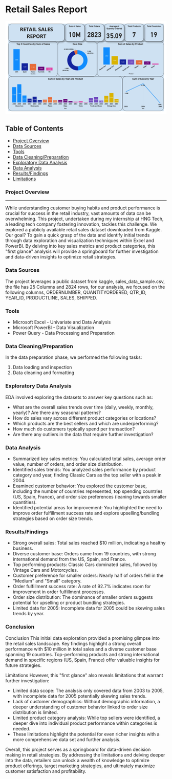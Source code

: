 # Retail Sales Report
![](HNG1_Retail_Sales_Report.jpg)

## Table of Contents
- [Project Overview](#project-overview)
- [Data Sources](#data-sources)
- [Tools](#tools)
- [Data Cleaning/Preparation](#data-cleaningpreparation)
- [Exploratory Data Analysis](#exploratory-data-analysis)
- [Data Analysis](#data-analysis)
- [Results/Findings](#resultsfindings)
- [Limitations](#limitations)

### Project Overview
---
While understanding customer buying habits and product performance is crucial for success in the retail industry, vast amounts of data can be overwhelming. This project, undertaken during my internship at HNG Tech, a leading tech company fostering innovation, tackles this challenge. We explored a publicly available retail sales dataset downloaded from Kaggle. Our goal?  To gain a quick grasp of the data and identify initial trends through data exploration and visualization techniques within Excel and PowerBI.  By delving into key sales metrics and product categories, this "first glance" analysis will provide a springboard for further investigation and data-driven insights to optimize retail strategies.

### Data Sources

The project leverages a public dataset from kaggle, sales_data_sample.csv, the file has 25 Columns and 2824 rows, for our analysis, we focused on the following columns, ORDERNUMBER, QUANTITYORDERED, QTR_ID, YEAR_ID, PRODUCTLINE, SALES, SHIPPED.


### Tools
  - Microsoft Excel - Univariate and Data Analysis
  - Microsoft PowerBI - Data Visualization
  - Power Query - Data Processing and Preparation
 
### Data Cleaning/Preparation

In the data preparation phase, we performed the following tasks:
1. Data loading and inspection
2. Data cleaning and formatting

### Exploratory Data Analysis

EDA involved exploring the datasets to answer key questions such as:
- What are the overall sales trends over time (daily, weekly, monthly, yearly)? Are there any seasonal patterns?
- How do sales vary across different product categories or locations?
- Which products are the best sellers and which are underperforming?
- How much do customers typically spend per transaction?
- Are there any outliers in the data that require further investigation?

### Data Analysis
- Summarized key sales metrics: You calculated total sales, average order value, number of orders, and order size distribution.
- Identified sales trends: You analyzed sales performance by product category and year, finding Classic Cars as the top seller with a peak in 2004.
- Examined customer behavior: You explored the customer base, including the number of countries represented, top spending countries (US, Spain, France), and order size preferences (leaning towards smaller quantities).
- Identified potential areas for improvement: You highlighted the need to improve order fulfillment success rate and explore upselling/bundling strategies based on order size trends.

### Results/Findings
- Strong overall sales: Total sales reached $10 million, indicating a healthy business.
- Diverse customer base: Orders came from 19 countries, with strong international demand from the US, Spain, and France.
- Top performing products: Classic Cars dominated sales, followed by Vintage Cars and Motorcycles.
- Customer preference for smaller orders: Nearly half of orders fell in the "Medium" and "Small" category.
- Order fulfillment success rate: A rate of 92.7% indicates room for improvement in order fulfillment processes.
- Order size distribution: The dominance of smaller orders suggests potential for upselling or product bundling strategies.
- Limited data for 2005: Incomplete data for 2005 could be skewing sales trends by year.

### Conclusion
Conclusion
This initial data exploration provided a promising glimpse into the retail sales landscape. Key findings highlight a strong overall performance with $10 million in total sales and a diverse customer base spanning 19 countries. Top-performing products and strong international demand in specific regions (US, Spain, France) offer valuable insights for future strategies.

Limitations
However, this "first glance" also reveals limitations that warrant further investigation:

- Limited data scope: The analysis only covered data from 2003 to 2005, with incomplete data for 2005 potentially skewing sales trends.
- Lack of customer demographics: Without demographic information, a deeper understanding of customer behavior linked to order size distribution is limited.
- Limited product category analysis: While top sellers were identified, a deeper dive into individual product performance within categories is needed.
- These limitations highlight the potential for even richer insights with a more comprehensive data set and further analysis.

Overall, this project serves as a springboard for data-driven decision making in retail strategies. By addressing the limitations and delving deeper into the data, retailers can unlock a wealth of knowledge to optimize product offerings, target marketing strategies, and ultimately maximize customer satisfaction and profitability.
